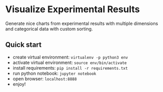 # Visualize Experimental Results
Generate nice charts from experimental results with multiple dimensions and categorical data with custom sorting.


## Quick start
- create virtual environment: `virtualenv -p python3 env`
- activate virtual environment: `source env/bin/activate`
- install requirements: `pip install -r requirements.txt`
- run python notebook: `jupyter notebook`
- open browser: `localhost:8888`
- enjoy!
